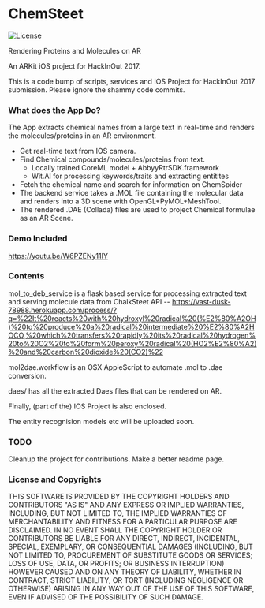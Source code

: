 # ChemSteet

[![License](https://img.shields.io/badge/License-BSD%203--Clause-blue.svg)](https://opensource.org/licenses/BSD-3-Clause)



Rendering Proteins and Molecules on AR

An ARKit iOS project for HackInOut 2017.

This is a code bump of scripts, services and IOS Project for HackInOut 2017 submission. Please ignore the shammy code commits.


### What does the App Do?

The App extracts chemical names from a large text in real-time and renders the molecules/proteins in an AR environment.

- Get real-time text from IOS camera.
- Find Chemical compounds/molecules/proteins from text.
  - Locally trained CoreML model + AbbyyRtrSDK.framework
  - Wit.AI for processing keywords/traits and extracting entitites
- Fetch the chemical name and search for information on ChemSpider
- The backend service takes a .MOL file containing the molecular data and renders into a 3D scene with OpenGL+PyMOL+MeshTool.
- The rendered .DAE (Collada) files are used to project Chemical formulae as an AR Scene.

### Demo Included

https://youtu.be/W6PZENy11IY

### Contents
mol_to_deb_service is a flask based service for processing extracted text and serving molecule data from ChalkSteet API -- 
https://vast-dusk-78988.herokuapp.com/process/?q=%22It%20reacts%20with%20hydroxyl%20radical%20(%E2%80%A2OH)%20to%20produce%20a%20radical%20intermediate%20%E2%80%A2HOCO,%20which%20transfers%20rapidly%20its%20radical%20hydrogen%20to%20O2%20to%20form%20peroxy%20radical%20(HO2%E2%80%A2)%20and%20carbon%20dioxide%20(CO2)%22


mol2dae.workflow is an OSX AppleScript to automate .mol to .dae conversion.


daes/ has all the extracted Daes files that can be rendered on AR.


Finally, (part of the) IOS Project is also enclosed.

The entity recognision models etc will be uploaded soon.

### TODO

Cleanup the project for contributions.
Make a better readme page.

### License and Copyrights

THIS SOFTWARE IS PROVIDED BY THE COPYRIGHT HOLDERS AND CONTRIBUTORS "AS IS" AND ANY EXPRESS OR IMPLIED WARRANTIES, INCLUDING, BUT NOT LIMITED TO, THE IMPLIED WARRANTIES OF MERCHANTABILITY AND FITNESS FOR A PARTICULAR PURPOSE ARE DISCLAIMED. IN NO EVENT SHALL THE COPYRIGHT HOLDER OR CONTRIBUTORS BE LIABLE FOR ANY DIRECT, INDIRECT, INCIDENTAL, SPECIAL, EXEMPLARY, OR CONSEQUENTIAL DAMAGES (INCLUDING, BUT NOT LIMITED TO, PROCUREMENT OF SUBSTITUTE GOODS OR SERVICES; LOSS OF USE, DATA, OR PROFITS; OR BUSINESS INTERRUPTION) HOWEVER CAUSED AND ON ANY THEORY OF LIABILITY, WHETHER IN CONTRACT, STRICT LIABILITY, OR TORT (INCLUDING NEGLIGENCE OR OTHERWISE) ARISING IN ANY WAY OUT OF THE USE OF THIS SOFTWARE, EVEN IF ADVISED OF THE POSSIBILITY OF SUCH DAMAGE.
